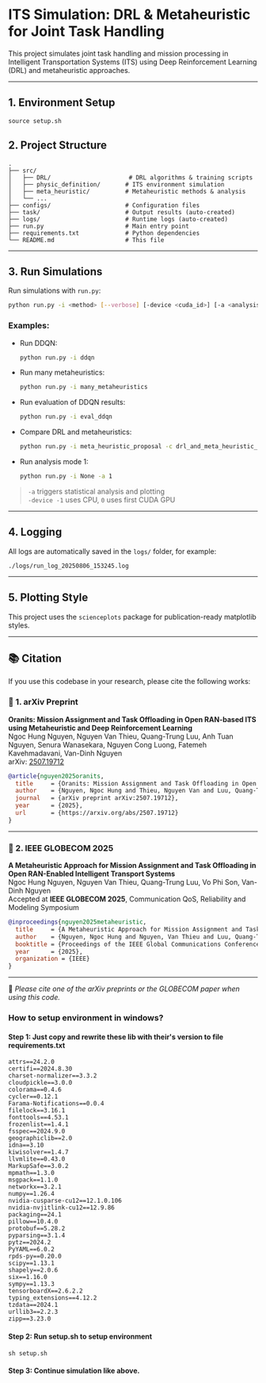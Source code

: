 
# ITS Simulation: DRL & Metaheuristic for Joint Task Handling

This project simulates joint task handling and mission processing in Intelligent Transportation Systems (ITS) using Deep Reinforcement Learning (DRL) and metaheuristic approaches.

---

## 1. Environment Setup

```
source setup.sh
```

## 2. Project Structure

```
.
├── src/
│   ├── DRL/                      # DRL algorithms & training scripts
│   ├── physic_definition/       # ITS environment simulation
│   ├── meta_heuristic/          # Metaheuristic methods & analysis
│   └── ...
├── configs/                     # Configuration files
├── task/                        # Output results (auto-created)
├── logs/                        # Runtime logs (auto-created)
├── run.py                       # Main entry point
├── requirements.txt             # Python dependencies
└── README.md                    # This file
```

---

## 3. Run Simulations

Run simulations with `run.py`:

```bash
python run.py -i <method> [--verbose] [-device <cuda_id>] [-a <analysis_mode>] [-c <comparison_mode>]
```

### Examples:

- Run DDQN:

  ```bash
  python run.py -i ddqn
  ```

- Run many metaheuristics:

  ```bash
  python run.py -i many_metaheuristics
  ```

- Run evaluation of DDQN results:

  ```bash
  python run.py -i eval_ddqn
  ```

- Compare DRL and metaheuristics:

  ```bash
  python run.py -i meta_heuristic_proposal -c drl_and_meta_heuristic_proposal
  ```

- Run analysis mode 1:

  ```bash
  python run.py -i None -a 1
  ```

> `-a` triggers statistical analysis and plotting  
> `-device -1` uses CPU, `0` uses first CUDA GPU

---

## 4. Logging

All logs are automatically saved in the `logs/` folder, for example:

```
./logs/run_log_20250806_153245.log
```

---

## 5. Plotting Style

This project uses the `scienceplots` package for publication-ready matplotlib styles.

---

## 📚 Citation

If you use this codebase in your research, please cite the following works:

### 📄 1. arXiv Preprint

**Oranits: Mission Assignment and Task Offloading in Open RAN-based ITS using Metaheuristic and Deep Reinforcement Learning**  
Ngoc Hung Nguyen, Nguyen Van Thieu, Quang-Trung Luu, Anh Tuan Nguyen, Senura Wanasekara, Nguyen Cong Luong, Fatemeh Kavehmadavani, Van-Dinh Nguyen  
arXiv: [2507.19712](https://arxiv.org/abs/2507.19712)

```bibtex
@article{nguyen2025oranits,
  title     = {Oranits: Mission Assignment and Task Offloading in Open RAN-based ITS using Metaheuristic and Deep Reinforcement Learning},
  author    = {Nguyen, Ngoc Hung and Thieu, Nguyen Van and Luu, Quang-Trung and Nguyen, Anh Tuan and Wanasekara, Senura and Luong, Nguyen Cong and Kavehmadavani, Fatemeh and Nguyen, Van-Dinh},
  journal   = {arXiv preprint arXiv:2507.19712},
  year      = {2025},
  url       = {https://arxiv.org/abs/2507.19712}
}
```

---

### 📄 2. IEEE GLOBECOM 2025

**A Metaheuristic Approach for Mission Assignment and Task Offloading in Open RAN-Enabled Intelligent Transport Systems**  
Ngoc Hung Nguyen, Nguyen Van Thieu, Quang-Trung Luu, Vo Phi Son, Van-Dinh Nguyen  
Accepted at **IEEE GLOBECOM 2025**, Communication QoS, Reliability and Modeling Symposium

```bibtex
@inproceedings{nguyen2025metaheuristic,
  title     = {A Metaheuristic Approach for Mission Assignment and Task Offloading in Open RAN-Enabled Intelligent Transport Systems},
  author    = {Nguyen, Ngoc Hung and Nguyen, Van Thieu and Luu, Quang-Trung and Vo, Phi Son and Nguyen, Van-Dinh},
  booktitle = {Proceedings of the IEEE Global Communications Conference (GLOBECOM)},
  year      = {2025},
  organization = {IEEE}
}
```

---

📌 *Please cite one of the arXiv preprints or the GLOBECOM paper when using this code.*



### How to setup environment in windows?  
#### Step 1: Just copy and rewrite these lib with their's version to file requirements.txt 
```
attrs==24.2.0
certifi==2024.8.30
charset-normalizer==3.3.2
cloudpickle==3.0.0
colorama==0.4.6
cycler==0.12.1
Farama-Notifications==0.0.4
filelock==3.16.1
fonttools==4.53.1
frozenlist==1.4.1
fsspec==2024.9.0
geographiclib==2.0
idna==3.10
kiwisolver==1.4.7
llvmlite==0.43.0
MarkupSafe==3.0.2
mpmath==1.3.0
msgpack==1.1.0
networkx==3.2.1
numpy==1.26.4
nvidia-cusparse-cu12==12.1.0.106
nvidia-nvjitlink-cu12==12.9.86
packaging==24.1
pillow==10.4.0
protobuf==5.28.2
pyparsing==3.1.4
pytz==2024.2
PyYAML==6.0.2
rpds-py==0.20.0
scipy==1.13.1
shapely==2.0.6
six==1.16.0
sympy==1.13.3
tensorboardX==2.6.2.2
typing_extensions==4.12.2
tzdata==2024.1
urllib3==2.2.3
zipp==3.23.0
```

#### Step 2: Run setup.sh to setup environment

```
sh setup.sh
```

#### Step 3: Continue simulation like above.


